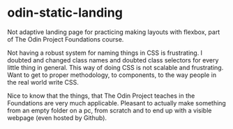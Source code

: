 # odin-static-landing

Not adaptive landing page for practicing making layouts with flexbox, part of The Odin Project Foundations course.

Not having a robust system for naming things in CSS is frustrating. I doubted and changed class names and doubted class selectors for every little thing in general. This way of doing CSS is not scalable and frustrating. Want to get to proper methodology, to components, to the way people in the real world write CSS.

Nice to know that the things, that The Odin Project teaches in the Foundations are very much applicable. Pleasant to actually make something from an empty folder on a pc, from scratch and to end up with a visible webpage (even hosted by Github).